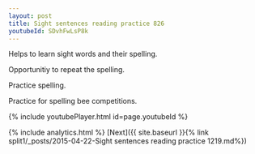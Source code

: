 ```yaml
---
layout: post
title: Sight sentences reading practice 826
youtubeId: SDvhFwLsP8k
---
```

 
 
Helps to learn sight words and their spelling.

Opportunitiy to repeat the spelling. 

Practice spelling. 
 
Practice for spelling bee competitions. 
 
{% include youtubePlayer.html id=page.youtubeId %}
 
 
{% include analytics.html %} 
[Next]({{ site.baseurl }}{% link  split1/_posts/2015-04-22-Sight sentences reading practice 1219.md%})
 
